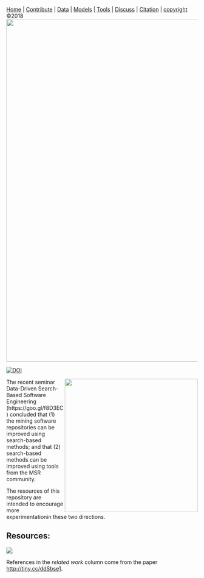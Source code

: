 [Home](http://tiny.cc/data-SE) | [Contribute](CONTRIB.md) | [Data](DATA.md) | [Models](MODELS.md) | [Tools](TOOLS.md) | [Discuss](https://github.com/ai-se/ResourcesDataDrivenSBSE/issues) | [Citation](CITATION.md) | [copyright](https://github.com/ai-se/ResourcesDataDrivenSBSE/blob/master/LICENSE.md) &copy;2018 
<br>[<img width=900 src="https://github.com/ai-se/ResourceDataDrivenSBSE/raw/master/img/banner.png">](https://github.com/ai-se/ResourcesDataDrivenSBSE)<br>
  


 [![DOI](https://zenodo.org/badge/116411075.svg)](https://zenodo.org/badge/latestdoi/116411075)


<img align=right width=350 src="https://github.com/ai-se/ResourceDataDrivenSBSE/raw/master/img/ddsbse17.png">
The recent seminar Data-Driven Search-Based Software Engineering (https://goo.gl/f8D3EC) concluded that  (1) the  mining software repositories can be improved using search-based methods; and that (2) search-based methods can be improved using tools from the MSR community. 
  
The resources of this repository are intended to encourage more experimentationin these two directions.






## Resources:

![](https://github.com/ai-se/ResourceDataDrivenSBSE/raw/master/img/image0.png)

References in the _related work_ column come from the paper http://tiny.cc/ddSbse1.

